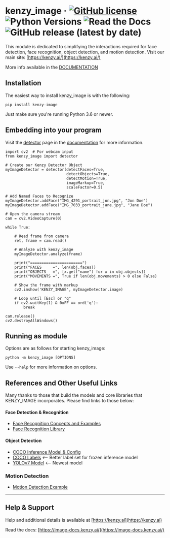 # kenzy_image &middot; [![GitHub license](https://img.shields.io/github/license/lnxusr1/image_analyzer)](https://github.com/lnxusr1/kenzy_image/blob/master/LICENSE) ![Python Versions](https://img.shields.io/pypi/pyversions/yt2mp3.svg) ![Read the Docs](https://img.shields.io/readthedocs/kenzy_image) ![GitHub release (latest by date)](https://img.shields.io/github/v/release/lnxusr1/kenzy_image)

This module is dedicated to simplifying the interactions required for face detection, face recognition, object detection, and motion detection.  Visit our main site: [https://kenzy.ai/](https://kenzy.ai/)

More info available in the [DOCUMENTATION](https://image-docs.kenzy.ai/)

## Installation

The easiest way to install kenzy_image is with the following:

```
pip install kenzy-image
```

Just make sure you're running Python 3.6 or newer.

## Embedding into your program

Visit the [detector](https://image-docs.kenzy.ai/en/latest/detector/) page in the [documentation](https://image-docs.kenzy.ai/) for more information.

```
import cv2  # For webcam input
from kenzy_image import detector

# Create our Kenzy Detector Object
myImageDetector = detector(detectFaces=True, 
                           detectObjects=True, 
                           detectMotion=True, 
                           imageMarkup=True, 
                           scaleFactor=0.5)

# Add Named Faces to Recognize
myImageDetector.addFace("IMG_4291_portrait_jon.jpg", "Jon Doe")
myImageDetector.addFace("IMG_7033_portrait_jane.jpg", "Jane Doe")

# Open the camera stream
cam = cv2.VideoCapture(0)

while True:

    # Read frame from camera
    ret, frame = cam.read()

    # Analyze with kenzy_image
    myImageDetector.analyze(frame)

    print("=======================")
    print("FACES     =", len(obj.faces))
    print("OBJECTS   =", [x.get("name") for x in obj.objects])
    print("MOVEMENTS =", True if len(obj.movements) > 0 else False)

    # Show the frame with markup
    cv2.imshow('KENZY_IMAGE', myImageDetector.image)

    # Loop until [Esc] or "q"
    if cv2.waitKey(1) & 0xFF == ord('q'):
        break

cam.release()
cv2.destroyAllWindows()
```

## Running as module

Options are as follows for starting kenzy_image:

```
python -m kenzy_image [OPTIONS]
```

Use ```--help``` for more information on options.

## References and Other Useful Links

Many thanks to those that build the models and core libraries that KENZY_IMAGE incorporates.  Please find links to those below:

#### Face Detection & Recognition

- [Face Recognition Concepts and Examples](https://git.ece.iastate.edu/se_329_cylicon_valley/face_recognition)
- [Face Recognition Library](https://github.com/ageitgey/face_recognition)

#### Object Detection

- [COCO Inference Model &amp; Config](https://github.com/zafarRehan/object_detection_COCO)
- [COCO Labels](https://tech.amikelive.com/node-718/what-object-categories-labels-are-in-coco-dataset/) <-- Better label set for frozen inference model
- [YOLOv7 Model](https://github.com/wongkinyiu/yolov7) <-- Newest model

### Motion Detection

- [Motion Detection Example](https://towardsdatascience.com/image-analysis-for-beginners-creating-a-motion-detector-with-opencv-4ca6faba4b42)

-----

## Help &amp; Support
Help and additional details is available at [https://kenzy.ai](https://kenzy.ai)

Read the docs: [https://image-docs.kenzy.ai/](https://image-docs.kenzy.ai/)